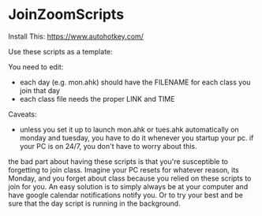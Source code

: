 # JoinZoomScripts

Install This:
https://www.autohotkey.com/

Use these scripts as a template:


You need to edit:
- each day (e.g. mon.ahk) should have the FILENAME for each class you join that day
- each class file needs the proper LINK and TIME


Caveats:
- unless you set it up to launch mon.ahk or tues.ahk automatically on monday and tuesday, you have to do it whenever you startup your pc.
if your PC is on 24/7, you don't have to worry about this.

the bad part about having these scripts is that you're susceptible to forgetting to join class. Imagine your PC resets for whatever reason, its Monday, and you forget about class because you relied on these scripts to join for you. An easy solution is to simply always be at your computer and have google calendar notifications notify you. Or to try your best and be sure that the day script is running in the background.

